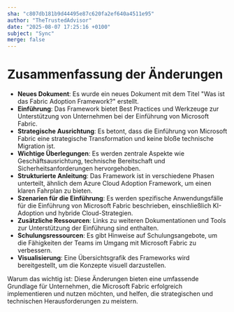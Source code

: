 ```yaml
---
sha: "c807db181b9d44495e87c620fa2ef640a4511e95"
author: "TheTrustedAdvisor"
date: "2025-08-07 17:25:16 +0100"
subject: "Sync"
merge: false
---
```


# Zusammenfassung der Änderungen

- **Neues Dokument**: Es wurde ein neues Dokument mit dem Titel "Was ist das Fabric Adoption Framework?" erstellt.
- **Einführung**: Das Framework bietet Best Practices und Werkzeuge zur Unterstützung von Unternehmen bei der Einführung von Microsoft Fabric.
- **Strategische Ausrichtung**: Es betont, dass die Einführung von Microsoft Fabric eine strategische Transformation und keine bloße technische Migration ist.
- **Wichtige Überlegungen**: Es werden zentrale Aspekte wie Geschäftsausrichtung, technische Bereitschaft und Sicherheitsanforderungen hervorgehoben.
- **Strukturierte Anleitung**: Das Framework ist in verschiedene Phasen unterteilt, ähnlich dem Azure Cloud Adoption Framework, um einen klaren Fahrplan zu bieten.
- **Szenarien für die Einführung**: Es werden spezifische Anwendungsfälle für die Einführung von Microsoft Fabric beschrieben, einschließlich KI-Adoption und hybride Cloud-Strategien.
- **Zusätzliche Ressourcen**: Links zu weiteren Dokumentationen und Tools zur Unterstützung der Einführung sind enthalten.
- **Schulungsressourcen**: Es gibt Hinweise auf Schulungsangebote, um die Fähigkeiten der Teams im Umgang mit Microsoft Fabric zu verbessern.
- **Visualisierung**: Eine Übersichtsgrafik des Frameworks wird bereitgestellt, um die Konzepte visuell darzustellen.

Warum das wichtig ist: Diese Änderungen bieten eine umfassende Grundlage für Unternehmen, die Microsoft Fabric erfolgreich implementieren und nutzen möchten, und helfen, die strategischen und technischen Herausforderungen zu meistern.


